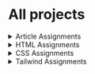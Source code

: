 # All projects

<details>
    <summary>Article Assignments</summary>
    <a href="https://jaymalde.hashnode.dev/introduction-to-web-html">Article 1 - Web</a><br>
    <a href="https://jaymalde.hashnode.dev/css-selectors-pseudo-selectors">Article 2 - Selectors</a><br>
    <a href="https://jaymalde.hashnode.dev/css-positions">Article 3 - Positions</a><br>
    <a href="https://jaymalde.hashnode.dev/css-flexbox">Article 4 - Flexbox</a><br>
    <a href="https://jaymalde.hashnode.dev/css-grid">Article 5 - Grid</a><br>
    <a href="https://jaymalde.hashnode.dev/css-media-queries">Article 6 - Media Queries</a><br>
    <a href="https://jaymalde.hashnode.dev/create-write-on-readmemd-markdown-file">Article 7 - Markdown</a><br>
    <a href="https://jaymalde.hashnode.dev/javascript-arrays">Article 8 - Javascript Arrays</a><br>
</details>

<details>
    <summary>HTML Assignments</summary>
    <a href="https://jaymalde.github.io/Full-Stack-JavaScript-Bootcamp-2.0/HTML-Assignments/Assignment-1-Table/table-assignment.html">Assignment 1 - Table</a><br>
    <a href="https://jaymalde.github.io/Full-Stack-JavaScript-Bootcamp-2.0/HTML-Assignments/Assignment-2-Iframe/iframe-assignment.html">Assignment 2 - IFrame</a><br>
    <a href="https://jaymalde.github.io/Full-Stack-JavaScript-Bootcamp-2.0/HTML-Assignments/Assignment-3-AudioVideo/media.html">Assignment 3 - Audio & Video</a><br>
</details>

<details>
    <summary>CSS Assignments</summary>
    <a href="https://jaymalde.github.io/Full-Stack-JavaScript-Bootcamp-2.0/CSS-Assignments/Project-1-Calm/index.html">Assignment 1 - Calm</a><br>
    <a href="https://jaymalde.github.io/Full-Stack-JavaScript-Bootcamp-2.0/CSS-Assignments/Project-2-Medifine/index.html">Assignment 2 - Medifine</a><br>
    <a href="https://jaymalde.github.io/Full-Stack-JavaScript-Bootcamp-2.0//CSS-Assignments/Project-3-Justice/index.html">Assignment 3 - Justice</a><br>
    <a href="https://jaymalde.github.io/Full-Stack-JavaScript-Bootcamp-2.0/CSS-Assignments/Project-4-SEO-Master/index.html">Assignment 4 - SEO Master</a><br>
    <a href="https://jaymalde.github.io/Full-Stack-JavaScript-Bootcamp-2.0/CSS-Assignments/Project-5-Crypto-Market/index.html">Assignment 5 - Crypto Market</a><br>
    <a href="https://jaymalde.github.io/Full-Stack-JavaScript-Bootcamp-2.0/CSS-Assignments/Project-6-Fashion-Hub/index.html">Assignment 6 - Fashion Hub</a><br>
    <a href="https://jaymalde.github.io/Full-Stack-JavaScript-Bootcamp-2.0/CSS-Assignments/Project-7-Credit-Card-Landing-Page/index.html">Assignment 7 - Credit Card Landing Page</a><br>
    <a href="https://jaymalde.github.io/Full-Stack-JavaScript-Bootcamp-2.0/CSS-Assignments/Project-8-Hosting-Landing-Page/index.html">Assignment 8 - Hosting Landing Page</a><br>
    <a href="https://jaymalde.github.io/Full-Stack-JavaScript-Bootcamp-2.0/CSS-Assignments/Project-9-Gaming-Landing-Page/index.html">Assignment 9 - Gaming Landing Page</a><br>
    <a href="https://jaymalde.github.io/Full-Stack-JavaScript-Bootcamp-2.0/CSS-Assignments/Project-10-Real-Estate-Landing-Page/index.html">Assignment 10 - Real Estate Landing Page</a><br>
    <a href="https://jaymalde.github.io/Full-Stack-JavaScript-Bootcamp-2.0/CSS-Assignments/Project-11-Beats-Landing-Page/index.html">Assignment 11 - Beats Landing Page</a><br>
    <a href="https://jaymalde.github.io/Full-Stack-JavaScript-Bootcamp-2.0/CSS-Assignments/Project-12-Analyst-Landing-Page/index.html">Assignment 12 - Analyst Landing Page</a><br>
</details>

<details>
    <summary>Tailwind Assignments</summary>
    <a href="https://jaymalde.github.io/Full-Stack-JavaScript-Bootcamp-2.0/Tailwind-Assignments/VSCode-Clone/index.html">Assignment 1 - VS Code Clone</a><br>
</details>